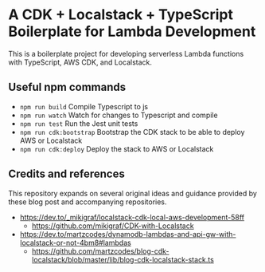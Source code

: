 # A CDK + Localstack + TypeScript Boilerplate for Lambda Development

This is a boilerplate project for developing serverless Lambda functions with TypeScript, AWS CDK, and Localstack.

## Useful npm commands

- `npm run build` Compile Typescript to js
- `npm run watch` Watch for changes to Typescript and compile
- `npm run test` Run the Jest unit tests
- `npm run cdk:bootstrap` Bootstrap the CDK stack to be able to deploy AWS or Localstack
- `npm run cdk:deploy` Deploy the stack to AWS or Localstack

## Credits and references

This repository expands on several original ideas and guidance provided by these blog post and accompanying repositories.

- https://dev.to/_mikigraf/localstack-cdk-local-aws-development-58ff
  - https://github.com/mikigraf/CDK-with-Localstack
- https://dev.to/martzcodes/dynamodb-lambdas-and-api-gw-with-localstack-or-not-4bm8#lambdas
  - https://github.com/martzcodes/blog-cdk-localstack/blob/master/lib/blog-cdk-localstack-stack.ts
